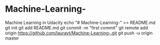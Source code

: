 # Machine-Learning-
Machine Learning in Udacity
echo "# Machine-Learning-" >> README.md
git init
git add README.md
git commit -m "first commit"
git remote add origin https://github.com/laurayt/Machine-Learning-.git
git push -u origin master
